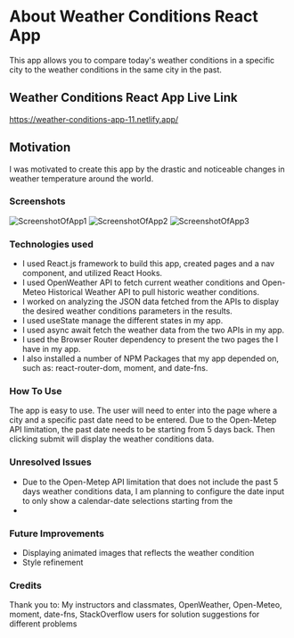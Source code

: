 # About Weather Conditions React App

This app allows you to compare today's weather conditions in a specific city to the weather conditions in the same city in the past.

## Weather Conditions React App Live Link

https://weather-conditions-app-11.netlify.app/

## Motivation

I was motivated to create this app by the drastic and noticeable changes in weather temperature around the world.

### Screenshots

![ScreenshotOfApp1](https://user-images.githubusercontent.com/121985979/233684009-c6184b6b-8fb6-4979-ab34-d594881a6619.png)
![ScreenshotOfApp2](https://user-images.githubusercontent.com/121985979/233684042-b0a5ba14-30d2-49c3-9775-296c682659ff.png)
![ScreenshotOfApp3](https://user-images.githubusercontent.com/121985979/233684064-91e92e05-6455-4fda-bf61-50bd39c68f2b.png)

### Technologies used

- I used React.js framework to build this app, created pages and a nav component, and utilized React Hooks.
- I used OpenWeather API to fetch current weather conditions and Open-Meteo Historical Weather API to pull historic weather conditions.
- I worked on analyzing the JSON data fetched from the APIs to display the desired weather conditions parameters in the results.
- I used useState manage the different states in my app.
- I used async await fetch the weather data from the two APIs in my app.
- I used the Browser Router dependency to present the two pages the I have in my app.
- I also installed a number of NPM Packages that my app depended on, such as: react-router-dom, moment, and date-fns.

### How To Use

The app is easy to use. The user will need to enter into the page where a city and a specific past date need to be entered. Due to the Open-Metep API limitation, the past date needs to be starting from 5 days back.  Then clicking submit will display the weather conditions data.


### Unresolved Issues

- Due to the Open-Metep API limitation that does not include the past 5 days weather conditions data, I am planning to configure the date input to only show a calendar-date selections starting from the 
- 

### Future Improvements

- Displaying animated images that reflects the weather condition
- Style refinement




### Credits

Thank you to:
My instructors and classmates, OpenWeather, Open-Meteo, moment, date-fns, StackOverflow users for solution suggestions for different problems
